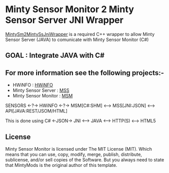 # Minty Sensor Monitor 2 Minty Sensor Server JNI Wrapper

[MintySm2MintySsJniWrapper](https://github.com/MintyMods/MintySm2MintySsJniWrapper) is a required C++ wrapper to allow Minty Sensor Server (JAVA) to comunicate with Minty Sensor Monitor (C#) 

## GOAL : Integrate JAVA with C# 

## For more information see the following projects:-
   * HWiNFO : [HWiNFO](https://www.hwinfo.com) 
   * Minty Sensor Server : [MSS](https://github.com/MintyMods/MintySS)
   * Minty Sensor Monitor : [MSM](https://github.com/MintyMods/MintySM)

SENSORS <-?-> HWiNFO <-?-> MSM[C#:SHM] <--> MSS[JNI:JSON] <--> API[JAVA:REST/JSOM/HTML]

This is done using C# <-JSON-> JNI <--> JAVA <--> HTTP(S) <--> HTML5

## License
Minty Sensor Monitor is licensed under The MIT License (MIT). Which means that you can use, copy, modify, merge, publish, distribute, sublicense, and/or sell copies of the Software. But you always need to state that MintyMods is the original author of this template.
